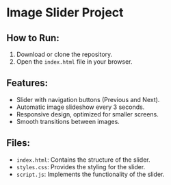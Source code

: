 # Image Slider Project

## How to Run:
1. Download or clone the repository.
2. Open the `index.html` file in your browser.

## Features:
- Slider with navigation buttons (Previous and Next).
- Automatic image slideshow every 3 seconds.
- Responsive design, optimized for smaller screens.
- Smooth transitions between images.

## Files:
- `index.html`: Contains the structure of the slider.
- `styles.css`: Provides the styling for the slider.
- `script.js`: Implements the functionality of the slider.
